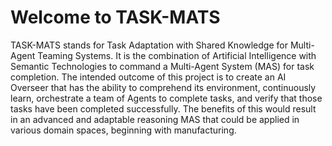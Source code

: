 # Welcome to TASK-MATS

TASK-MATS stands for Task Adaptation with Shared Knowledge for Multi-Agent Teaming Systems. It is the combination of Artificial Intelligence with Semantic Technologies to command a Multi-Agent System (MAS) for task completion. The intended outcome of this project is to create an AI Overseer that has the ability to comprehend its environment, continuously learn, orchestrate a team of Agents to complete tasks, and verify that those tasks have been completed successfully. The benefits of this would result in an advanced and adaptable reasoning MAS that could be applied in various domain spaces, beginning with manufacturing.
